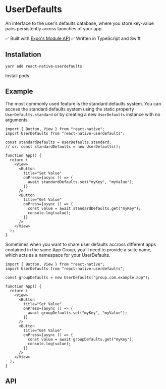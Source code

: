 # UserDefaults

An interface to the user’s defaults database, where you store key-value pairs persistently across launches of your app.

:white_check_mark: Built with [Expo's Module API](https:docs.expo.dev/modules/module-api/)
:white_check_mark: Written in TypeScript and Swift

## Installation

```console
yarn add react-native-userdefaults
```

Install pods

## Example

The most commonly used feature is the standard defaults system. You can access the standard defaults system using the static property `UserDefaults.standard` or by creating a new `UserDefaults` instance with no arguments.

```tsx
import { Button, View } from "react-native";
import UserDefaults from "react-native-userdefaults";

const standardDefaults = UserDefaults.standard;
// or: const standardDefaults = new UserDefaults();

function App() {
  return (
    <View>
      <Button
        title="Set Value"
        onPress={async () => {
          await standardDefaults.set("myKey", "myValue");
        }}
      />
      <Button
        title="Get Value"
        onPress={async () => {
          const value = await standardDefaults.get("myKey");
          console.log(value);
        }}
      />
    </View>
  );
}
```

Sometimes when you want to share user defaults accross different apps contained in the same App Group, you'll need to provide a suite name, which acts as a namespace for your UserDefaults.

```tsx
import { Button, View } from "react-native";
import UserDefaults from "react-native-userdefaults";

const groupDefaults = new UserDefaults("group.com.example.app");

function App() {
  return (
    <View>
      <Button
        title="Set Value"
        onPress={async () => {
          await groupDefaults.set("myKey", "myValue");
        }}
      />
      <Button
        title="Get Value"
        onPress={async () => {
          const value = await groupDefaults.get("myKey");
          console.log(value);
        }}
      />
    </View>
  );
}
```

## API
